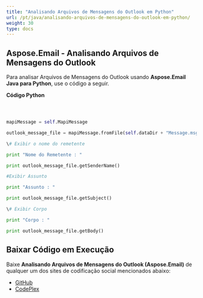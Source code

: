 ```yaml
---
title: "Analisando Arquivos de Mensagens do Outlook em Python"
url: /pt/java/analisando-arquivos-de-mensagens-do-outlook-em-python/
weight: 30
type: docs
---
```


## **Aspose.Email - Analisando Arquivos de Mensagens do Outlook**
Para analisar Arquivos de Mensagens do Outlook usando **Aspose.Email Java para Python**, use o código a seguir.

**Código Python**

```python



mapiMessage = self.MapiMessage

outlook_message_file = mapiMessage.fromFile(self.dataDir + "Message.msg")

\# Exibir o nome do remetente

print "Nome do Remetente : " 

print outlook_message_file.getSenderName()

#Exibir Assunto

print "Assunto : " 

print outlook_message_file.getSubject()

\# Exibir Corpo

print "Corpo : " 

print outlook_message_file.getBody()

```
## **Baixar Código em Execução**
Baixe **Analisando Arquivos de Mensagens do Outlook (Aspose.Email)** de qualquer um dos sites de codificação social mencionados abaixo:

- [GitHub](https://github.com/aspose-email/Aspose.Email-for-Java/releases/tag/Aspose.Email_Java_for_Python-v1.0)
- [CodePlex](http://asposeemailjavapython.codeplex.com/releases/)